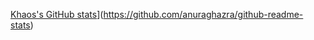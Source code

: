 [Khaos's GitHub stats](https://github-readme-stats.vercel.app/api?username=Kh4oss)](https://github.com/anuraghazra/github-readme-stats)
